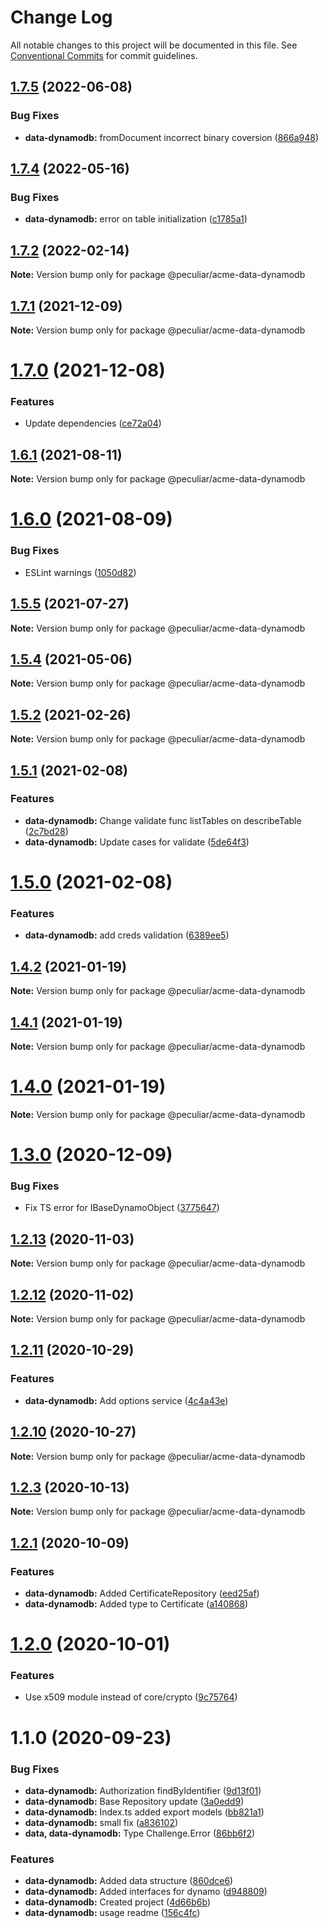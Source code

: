 # Change Log

All notable changes to this project will be documented in this file.
See [Conventional Commits](https://conventionalcommits.org) for commit guidelines.

## [1.7.5](https://github.com/PeculiarVentures/acme-ts/compare/v1.7.4...v1.7.5) (2022-06-08)


### Bug Fixes

* **data-dynamodb:** fromDocument incorrect binary coversion ([866a948](https://github.com/PeculiarVentures/acme-ts/commit/866a948bf61e2415965c8582d3a251b1296da4db))





## [1.7.4](https://github.com/PeculiarVentures/acme-ts/compare/v1.7.3...v1.7.4) (2022-05-16)


### Bug Fixes

* **data-dynamodb:** error on table initialization ([c1785a1](https://github.com/PeculiarVentures/acme-ts/commit/c1785a1577109ee98918b5f1d02920ba7c08f722))





## [1.7.2](https://github.com/PeculiarVentures/acme-ts/compare/v1.7.1...v1.7.2) (2022-02-14)

**Note:** Version bump only for package @peculiar/acme-data-dynamodb





## [1.7.1](https://github.com/PeculiarVentures/acme-ts/compare/v1.7.0...v1.7.1) (2021-12-09)

**Note:** Version bump only for package @peculiar/acme-data-dynamodb





# [1.7.0](https://github.com/PeculiarVentures/acme-ts/compare/v1.6.1...v1.7.0) (2021-12-08)


### Features

* Update dependencies ([ce72a04](https://github.com/PeculiarVentures/acme-ts/commit/ce72a049a5fdabc542f6a7589f46dc37375022a3))





## [1.6.1](https://github.com/PeculiarVentures/acme-ts/compare/v1.6.0...v1.6.1) (2021-08-11)

**Note:** Version bump only for package @peculiar/acme-data-dynamodb





# [1.6.0](https://github.com/PeculiarVentures/acme-ts/compare/v1.5.5...v1.6.0) (2021-08-09)


### Bug Fixes

* ESLint warnings ([1050d82](https://github.com/PeculiarVentures/acme-ts/commit/1050d822de4b1daecd6a307f4dca0266c5d54d2b))





## [1.5.5](https://github.com/PeculiarVentures/acme-ts/compare/v1.5.4...v1.5.5) (2021-07-27)

**Note:** Version bump only for package @peculiar/acme-data-dynamodb





## [1.5.4](https://github.com/PeculiarVentures/acme-ts/compare/v1.5.3...v1.5.4) (2021-05-06)

**Note:** Version bump only for package @peculiar/acme-data-dynamodb





## [1.5.2](https://github.com/PeculiarVentures/acme-ts/compare/v1.5.1...v1.5.2) (2021-02-26)

**Note:** Version bump only for package @peculiar/acme-data-dynamodb





## [1.5.1](https://github.com/PeculiarVentures/acme-ts/compare/v1.5.0...v1.5.1) (2021-02-08)


### Features

* **data-dynamodb:** Change validate func listTables on describeTable ([2c7bd28](https://github.com/PeculiarVentures/acme-ts/commit/2c7bd28aaceea851b1d1cec57249407635acfdd6))
* **data-dynamodb:** Update cases for validate ([5de64f3](https://github.com/PeculiarVentures/acme-ts/commit/5de64f367d8164e83527df6aa0ce9f2f82cd14f1))





# [1.5.0](https://github.com/PeculiarVentures/acme-ts/compare/v1.4.4...v1.5.0) (2021-02-08)


### Features

* **data-dynamodb:** add creds validation ([6389ee5](https://github.com/PeculiarVentures/acme-ts/commit/6389ee5a3f74927faefd8a35213a322407bcffb4))





## [1.4.2](https://github.com/PeculiarVentures/acme-ts/compare/v1.4.1...v1.4.2) (2021-01-19)

**Note:** Version bump only for package @peculiar/acme-data-dynamodb





## [1.4.1](https://github.com/PeculiarVentures/acme-ts/compare/v1.4.0...v1.4.1) (2021-01-19)

**Note:** Version bump only for package @peculiar/acme-data-dynamodb





# [1.4.0](https://github.com/PeculiarVentures/acme-ts/compare/v1.3.0...v1.4.0) (2021-01-19)

**Note:** Version bump only for package @peculiar/acme-data-dynamodb





# [1.3.0](https://github.com/PeculiarVentures/acme-ts/compare/v1.2.13...v1.3.0) (2020-12-09)


### Bug Fixes

* Fix TS error for  IBaseDynamoObject ([3775647](https://github.com/PeculiarVentures/acme-ts/commit/377564786d0e03bfc89569d5db9b416374b52dab))





## [1.2.13](https://github.com/PeculiarVentures/acme-ts/compare/v1.2.12...v1.2.13) (2020-11-03)

**Note:** Version bump only for package @peculiar/acme-data-dynamodb





## [1.2.12](https://github.com/PeculiarVentures/acme-ts/compare/v1.2.11...v1.2.12) (2020-11-02)

**Note:** Version bump only for package @peculiar/acme-data-dynamodb





## [1.2.11](https://github.com/PeculiarVentures/acme-ts/compare/v1.2.10...v1.2.11) (2020-10-29)


### Features

* **data-dynamodb:** Add options service ([4c4a43e](https://github.com/PeculiarVentures/acme-ts/commit/4c4a43e2b6812184922936d5ff5bb42f8b4f3288))





## [1.2.10](https://github.com/PeculiarVentures/acme-ts/compare/v1.2.9...v1.2.10) (2020-10-27)

**Note:** Version bump only for package @peculiar/acme-data-dynamodb





## [1.2.3](https://github.com/PeculiarVentures/acme-ts/compare/v1.2.2...v1.2.3) (2020-10-13)

**Note:** Version bump only for package @peculiar/acme-data-dynamodb





## [1.2.1](https://github.com/PeculiarVentures/acme-ts/compare/v1.2.0...v1.2.1) (2020-10-09)


### Features

* **data-dynamodb:** Added CertificateRepository ([eed25af](https://github.com/PeculiarVentures/acme-ts/commit/eed25af6c8cf20466af238125a816b53d739fcde))
* **data-dynamodb:** Added type to Certificate ([a140868](https://github.com/PeculiarVentures/acme-ts/commit/a14086885440ed5b1f813b676798c8acb884e855))





# [1.2.0](https://github.com/PeculiarVentures/acme-ts/compare/v1.1.0...v1.2.0) (2020-10-01)


### Features

* Use x509 module instead of core/crypto ([9c75764](https://github.com/PeculiarVentures/acme-ts/commit/9c75764c9ab51464b4fe2da3789ec435f806c93c))





# 1.1.0 (2020-09-23)


### Bug Fixes

* **data-dynamodb:** Authorization findByIdentifier ([9d13f01](https://github.com/PeculiarVentures/acme-ts/commit/9d13f015619adfa0d88d5ae5fc06bf584c711416))
* **data-dynamodb:** Base Repository update ([3a0edd9](https://github.com/PeculiarVentures/acme-ts/commit/3a0edd99495888cd0982a2ce043b11965d675ce2))
* **data-dynamodb:** Index.ts added export models ([bb821a1](https://github.com/PeculiarVentures/acme-ts/commit/bb821a1b722f492c732d380e55b178bd93630bf2))
* **data-dynamodb:** small fix ([a836102](https://github.com/PeculiarVentures/acme-ts/commit/a8361020bda6d7eee55fe72a58ee4658c9cdd1f5))
* **data, data-dynamodb:** Type Challenge.Error ([86bb6f2](https://github.com/PeculiarVentures/acme-ts/commit/86bb6f279cb18f77c48313b466bf50ff7963ce12))


### Features

* **data-dynamodb:** Added data structure ([860dce6](https://github.com/PeculiarVentures/acme-ts/commit/860dce6730c962acfc9a42e6abb3566efcf390aa))
* **data-dynamodb:** Added interfaces for dynamo ([d948809](https://github.com/PeculiarVentures/acme-ts/commit/d948809f354786ba2e28d2d524acc412a656673f))
* **data-dynamodb:** Created project ([4d66b6b](https://github.com/PeculiarVentures/acme-ts/commit/4d66b6b8e233381e57a97431ff902635086e2fcd))
* **data-dynamodb:** usage readme ([156c4fc](https://github.com/PeculiarVentures/acme-ts/commit/156c4fce3f75ccf1cebaab15be942dbb65f34dc9))
